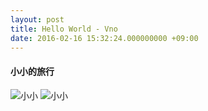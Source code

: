 ```yaml
---
layout: post
title: Hello World - Vno
date: 2016-02-16 15:32:24.000000000 +09:00
---
```



#### 小小的旅行


![小小](/Volumes/彭利民/晓--PHOTOS/xiao/IMG_1022.JPG)
![小小](/Volumes/彭利民/晓--PHOTOS/晓1/B10CCFB4AB8FA80A0DEF0BB61EDD133E.jpg)